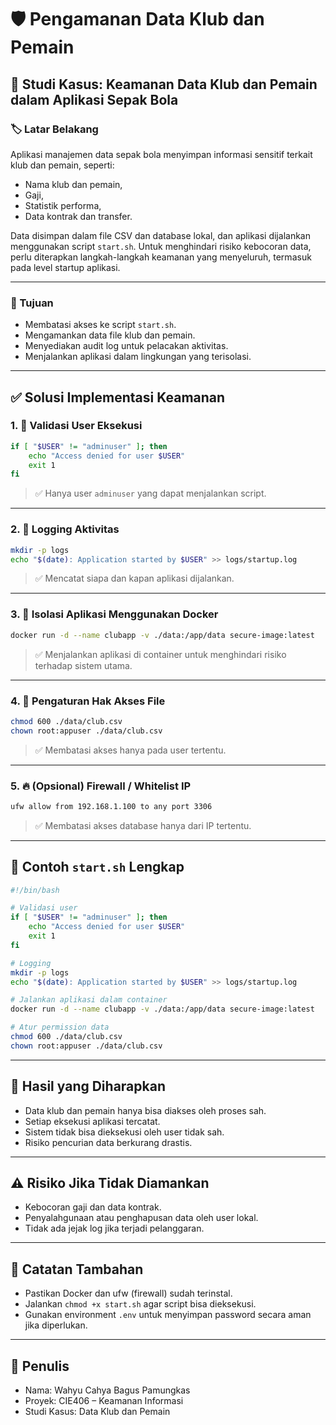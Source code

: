 
# 🛡️ Pengamanan Data Klub dan Pemain

## 📘 Studi Kasus: Keamanan Data Klub dan Pemain dalam Aplikasi Sepak Bola

### 🏷️ Latar Belakang
Aplikasi manajemen data sepak bola menyimpan informasi sensitif terkait klub dan pemain, seperti:
- Nama klub dan pemain,
- Gaji,
- Statistik performa,
- Data kontrak dan transfer.

Data disimpan dalam file CSV dan database lokal, dan aplikasi dijalankan menggunakan script `start.sh`. Untuk menghindari risiko kebocoran data, perlu diterapkan langkah-langkah keamanan yang menyeluruh, termasuk pada level startup aplikasi.

---

### 🎯 Tujuan
- Membatasi akses ke script `start.sh`.
- Mengamankan data file klub dan pemain.
- Menyediakan audit log untuk pelacakan aktivitas.
- Menjalankan aplikasi dalam lingkungan yang terisolasi.

---

## ✅ Solusi Implementasi Keamanan

### 1. 🔐 Validasi User Eksekusi

```bash
if [ "$USER" != "adminuser" ]; then
    echo "Access denied for user $USER"
    exit 1
fi
```

> ✅ Hanya user `adminuser` yang dapat menjalankan script.

---

### 2. 📝 Logging Aktivitas

```bash
mkdir -p logs
echo "$(date): Application started by $USER" >> logs/startup.log
```

> ✅ Mencatat siapa dan kapan aplikasi dijalankan.

---

### 3. 🧱 Isolasi Aplikasi Menggunakan Docker

```bash
docker run -d --name clubapp -v ./data:/app/data secure-image:latest
```

> ✅ Menjalankan aplikasi di container untuk menghindari risiko terhadap sistem utama.

---

### 4. 🔐 Pengaturan Hak Akses File

```bash
chmod 600 ./data/club.csv
chown root:appuser ./data/club.csv
```

> ✅ Membatasi akses hanya pada user tertentu.

---

### 5. 🔥 (Opsional) Firewall / Whitelist IP

```bash
ufw allow from 192.168.1.100 to any port 3306
```

> ✅ Membatasi akses database hanya dari IP tertentu.

---

## 📄 Contoh `start.sh` Lengkap

```bash
#!/bin/bash

# Validasi user
if [ "$USER" != "adminuser" ]; then
    echo "Access denied for user $USER"
    exit 1
fi

# Logging
mkdir -p logs
echo "$(date): Application started by $USER" >> logs/startup.log

# Jalankan aplikasi dalam container
docker run -d --name clubapp -v ./data:/app/data secure-image:latest

# Atur permission data
chmod 600 ./data/club.csv
chown root:appuser ./data/club.csv
```

---

## 🧪 Hasil yang Diharapkan
- Data klub dan pemain hanya bisa diakses oleh proses sah.
- Setiap eksekusi aplikasi tercatat.
- Sistem tidak bisa dieksekusi oleh user tidak sah.
- Risiko pencurian data berkurang drastis.

---

## ⚠️ Risiko Jika Tidak Diamankan
- Kebocoran gaji dan data kontrak.
- Penyalahgunaan atau penghapusan data oleh user lokal.
- Tidak ada jejak log jika terjadi pelanggaran.

---

## 📌 Catatan Tambahan
- Pastikan Docker dan ufw (firewall) sudah terinstal.
- Jalankan `chmod +x start.sh` agar script bisa dieksekusi.
- Gunakan environment `.env` untuk menyimpan password secara aman jika diperlukan.

---

## 👤 Penulis
- Nama: Wahyu Cahya Bagus Pamungkas 
- Proyek: CIE406 – Keamanan Informasi
- Studi Kasus: Data Klub dan Pemain
